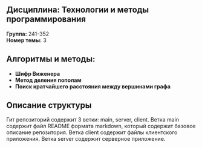 ## Дисциплина: Технологии и методы программирования  
**Группа:** 241-352  
**Номер темы:** 3

## Алгоритмы и методы:
- **Шифр Виженера**  
- **Метод деления пополам**  
- **Поиск кратчайшего расстояния между вершинами графа**  
## Описание структуры
Гит репозиторий содержит 3 ветки: main, server, client. Ветка main содержит файл README формата markdown, который содержит базовое описание репозитория. Ветка client содержит файлы клиентского приложения. Ветка server содержит серверное приложение. 

